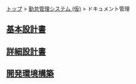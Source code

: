 [トップ](/index.html) > [勤怠管理システム (仮)](../index.html) > ドキュメント管理

## [基本設計書](./basic-design-documents/index.html)<br>

## [詳細設計書](./detail-design-documents/index.html)<br>
## [開発環境構築](./dev-env-const-documents/index.html)<br>
